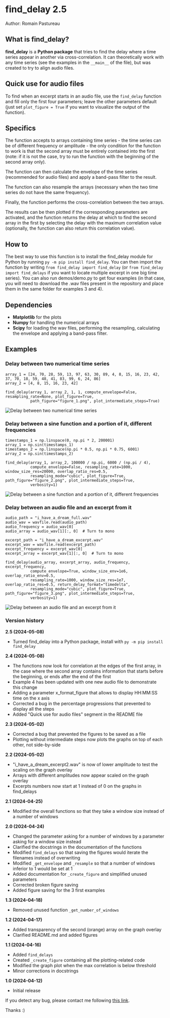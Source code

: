 # find_delay 2.5

Author: Romain Pastureau

## What is find_delay?
**find_delay** is a **Python package** that tries to find the delay where a time series appear in another via cross-correlation. It can theoretically work with any time series (see the examples in the ``__main__`` of the file), but was created to try to align audio files.

## Quick use for audio files
To find when an excerpt starts in an audio file, use the `find_delay` function and fill only the first four parameters;
leave the other parameters default (just set `plot_figure = True` if you want to visualize the output of the function).

## Specifics
The function accepts to arrays containing time series - the time series can be of different frequency or amplitude - the only condition for the function to work is that the second array must be entirely contained into the first (note: if it is not the case, try to run the function with the beginning of the second array only).

The function can then calculate the envelope of the time series (recommended for audio files) and apply a band-pass filter to the result.

The function can also resample the arrays (necessary when the two time series do not have the same frequency).

Finally, the function performs the cross-correlation between the two arrays.

The results can be then plotted if the corresponding parameters are activated, and the function returns the delay at which to find the second array in the first by selecting the delay with the maximum correlation value (optionally, the function can also return this correlation value).

## How to
The best way to use this function is to install the find_delay module for Python by running `py -m pip install find_delay`.
You can then import the function by writing `from find_delay import find_delay` (or `from find_delay import find_delays` if you want to locate multiple excerpt in one big time series).
You can also run demos/demo.py to get four examples (in that case, you will need to download the .wav files present in the repository and place them in the same folder for examples 3 and 4).

## Dependencies
* **Matplotlib** for the plots
* **Numpy** for handling the numerical arrays
* **Scipy** for loading the wav files, performing the resampling, calculating the envelope and applying a band-pass filter.

## Examples
### Delay between two numerical time series
```    
array_1 = [24, 70, 28, 59, 13, 97, 63, 30, 89, 4, 8, 15, 16, 23, 42, 37, 70, 18, 59, 48, 41, 83, 99, 6, 24, 86]
array_2 = [4, 8, 15, 16, 23, 42]

find_delay(array_1, array_2, 1, 1, compute_envelope=False, resampling_rate=None, plot_figure=True,
           path_figure="figure_1.png", plot_intermediate_steps=True)
```

![Delay between two numerical time series](https://github.com/RomainPastureau/find_delay/blob/main/tests/figure_1.png?raw=true)

### Delay between a sine function and a portion of it, different frequencies
```
timestamps_1 = np.linspace(0, np.pi * 2, 200001)
array_1 = np.sin(timestamps_1)
timestamps_2 = np.linspace(np.pi * 0.5, np.pi * 0.75, 6001)
array_2 = np.sin(timestamps_2)

find_delay(array_1, array_2, 100000 / np.pi, 6000 / (np.pi / 4),
           compute_envelope=False, resampling_rate=1000, window_size_res=20000, overlap_ratio_res=0.5,
           resampling_mode="cubic", plot_figure=True, path_figure="figure_2.png", plot_intermediate_steps=True,
           verbosity=1)
```

![Delay between a sine function and a portion of it, different frequencies](https://github.com/RomainPastureau/find_delay/blob/main/tests/figure_2.png?raw=true)

### Delay between an audio file and an excerpt from it
```
audio_path = "i_have_a_dream_full.wav"
audio_wav = wavfile.read(audio_path)
audio_frequency = audio_wav[0]
audio_array = audio_wav[1][:, 0]  # Turn to mono

excerpt_path = "i_have_a_dream_excerpt.wav"
excerpt_wav = wavfile.read(excerpt_path)
excerpt_frequency = excerpt_wav[0]
excerpt_array = excerpt_wav[1][:, 0]  # Turn to mono

find_delay(audio_array, excerpt_array, audio_frequency, excerpt_frequency,
           compute_envelope=True, window_size_env=1e6, overlap_ratio_env=0.5,
           resampling_rate=1000, window_size_res=1e7, overlap_ratio_res=0.5, return_delay_format="timedelta",
           resampling_mode="cubic", plot_figure=True, path_figure="figure_3.png", plot_intermediate_steps=True,
           verbosity=1)
```

![Delay between an audio file and an excerpt from it](https://github.com/RomainPastureau/find_delay/blob/main/tests/figure_3.png?raw=true)

### Version history
**2.5 (2024-05-08)**
* Turned find_delay into a Python package, install with `py -m pip install find_delay`

**2.4 (2024-05-08)**
* The functions now look for correlation at the edges of the first array, in the case where the second array contains
  information that starts before the beginning, or ends after the end of the first
* Example 4 has been updated with one new audio file to demonstrate this change
* Adding a parameter x_format_figure that allows to display HH:MM:SS time on the x axis
* Corrected a bug in the percentage progressions that prevented to display all the steps
* Added "Quick use for audio files" segment in the README file

**2.3 (2024-05-02)**
* Corrected a bug that prevented the figures to be saved as a file
* Plotting without intermediate steps now plots the graphs on top of each other, not side-by-side

**2.2 (2024-05-02)**
* "i_have_a_dream_excerpt2.wav" is now of lower amplitude to test the scaling on the graph overlay
* Arrays with different amplitudes now appear scaled on the graph overlay
* Excerpts numbers now start at 1 instead of 0 on the graphs in find_delays

**2.1 (2024-04-25)**
* Modified the overall functions so that they take a window size instead of a number of windows

**2.0 (2024-04-24)**
* Changed the parameter asking for a number of windows by a parameter asking for a window size instead
* Clarified the docstrings in the documentation of the functions
* Modified `find_delays` so that saving the figures would iterate the filenames instead of overwriting
* Modified `_get_envelope` and `_resample` so that a number of windows inferior to 1 would be set at 1
* Added documentation for `_create_figure` and simplified unused parameters
* Corrected broken figure saving
* Added figure saving for the 3 first examples

**1.3 (2024-04-18)**
* Removed unused function `_get_number_of_windows`

**1.2 (2024-04-17)**
* Added transparency of the second (orange) array on the graph overlay        
* Clarified README.md and added figures

**1.1 (2024-04-16)**
* Added `find_delays`
* Created `_create_figure` containing all the plotting-related code                
* Modified the graph plot when the max correlation is below threshold
* Minor corrections in docstrings

**1.0 (2024-04-12)**
* Initial release

If you detect any bug, please contact me following [this link](mailto:r.pastureau@bcbl.eu).

Thanks :)